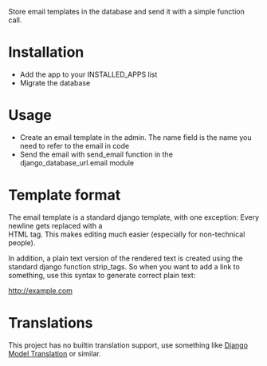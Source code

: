 Store email templates in the database and send it with a simple function call.

# Installation
* Add the app to your INSTALLED_APPS list
* Migrate the database

# Usage
* Create an email template in the admin. The name field is the name you need to refer to the email in code
* Send the email with send_email function in the django_database_url.email module

# Template format
The email template is a standard django template, with one exception: Every newline gets replaced with a <br> HTML tag.
This makes editing much easier (especially for non-technical people).

In addition, a plain text version of the rendered text is created using the standard django function strip_tags.
So when you want to add a link to something, use this syntax to generate correct plain text:

<a href="http://example.com">http://example.com</a>

# Translations
This project has no builtin translation support, use something like [Django Model Translation](http://django-modeltranslation.readthedocs.io) or similar.


